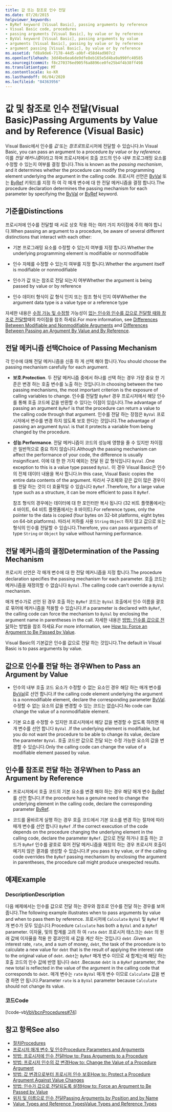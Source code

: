 ```yaml
---
title: 값 또는 참조로 인수 전달
ms.date: 07/20/2015
helpviewer_keywords:
- ByRef keyword [Visual Basic], passing arguments by reference
- Visual Basic code, procedures
- passing arguments [Visual Basic], by value or by reference
- ByVal keyword [Visual Basic], passing arguments by value
- arguments [Visual Basic], passing by value or by reference
- argument passing [Visual Basic], by value or by reference
ms.assetid: fd8a9de6-7178-44d5-a9bf-458d4ad907c2
ms.openlocfilehash: 3dd4be6ea6de9dfe8eb165e5d4ba9a990fc40585
ms.sourcegitcommit: f8c270376ed905f6a8896ce0fe25b4f4b38ff498
ms.translationtype: MT
ms.contentlocale: ko-KR
ms.lasthandoff: 06/04/2020
ms.locfileid: "84363956"
---
```

# <a name="passing-arguments-by-value-and-by-reference-visual-basic"></a><span data-ttu-id="52bd4-102">값 및 참조로 인수 전달(Visual Basic)</span><span class="sxs-lookup"><span data-stu-id="52bd4-102">Passing Arguments by Value and by Reference (Visual Basic)</span></span>
<span data-ttu-id="52bd4-103">Visual Basic에서 인수를 *값* 또는 *참조로*프로시저에 전달할 수 있습니다.</span><span class="sxs-lookup"><span data-stu-id="52bd4-103">In Visual Basic, you can pass an argument to a procedure *by value* or *by reference*.</span></span> <span data-ttu-id="52bd4-104">이를 *전달 메커니즘*이라고 하며 프로시저에서 호출 코드의 인수 내부 프로그래밍 요소를 수정할 수 있는지 여부를 결정 합니다.</span><span class="sxs-lookup"><span data-stu-id="52bd4-104">This is known as the *passing mechanism*, and it determines whether the procedure can modify the programming element underlying the argument in the calling code.</span></span> <span data-ttu-id="52bd4-105">프로시저 선언은 [ByVal](../../../language-reference/modifiers/byval.md) 또는 [ByRef](../../../language-reference/modifiers/byref.md) 키워드를 지정 하 여 각 매개 변수에 대 한 전달 메커니즘을 결정 합니다.</span><span class="sxs-lookup"><span data-stu-id="52bd4-105">The procedure declaration determines the passing mechanism for each parameter by specifying the [ByVal](../../../language-reference/modifiers/byval.md) or [ByRef](../../../language-reference/modifiers/byref.md) keyword.</span></span>  
  
## <a name="distinctions"></a><span data-ttu-id="52bd4-106">기준을</span><span class="sxs-lookup"><span data-stu-id="52bd4-106">Distinctions</span></span>  
 <span data-ttu-id="52bd4-107">프로시저에 인수를 전달할 때 서로 상호 작용 하는 여러 가지 차이점에 주의 해야 합니다.</span><span class="sxs-lookup"><span data-stu-id="52bd4-107">When passing an argument to a procedure, be aware of several different distinctions that interact with each other:</span></span>  
  
- <span data-ttu-id="52bd4-108">기본 프로그래밍 요소를 수정할 수 있는지 여부를 지정 합니다.</span><span class="sxs-lookup"><span data-stu-id="52bd4-108">Whether the underlying programming element is modifiable or nonmodifiable</span></span>  
  
- <span data-ttu-id="52bd4-109">인수 자체를 수정할 수 있는지 여부를 지정 합니다.</span><span class="sxs-lookup"><span data-stu-id="52bd4-109">Whether the argument itself is modifiable or nonmodifiable</span></span>  
  
- <span data-ttu-id="52bd4-110">인수가 값 또는 참조로 전달 되는지 여부</span><span class="sxs-lookup"><span data-stu-id="52bd4-110">Whether the argument is being passed by value or by reference</span></span>  
  
- <span data-ttu-id="52bd4-111">인수 데이터 형식이 값 형식 인지 또는 참조 형식 인지 여부</span><span class="sxs-lookup"><span data-stu-id="52bd4-111">Whether the argument data type is a value type or a reference type</span></span>  
  
 <span data-ttu-id="52bd4-112">자세한 내용은 [수정 가능 및 수정할](./differences-between-modifiable-and-nonmodifiable-arguments.md) 가능성이 [없는 인수와 인수를 값으로 전달할 때와 참조로 전달할](./differences-between-passing-an-argument-by-value-and-by-reference.md)때의 차이점을 참조 하세요.</span><span class="sxs-lookup"><span data-stu-id="52bd4-112">For more information, see [Differences Between Modifiable and Nonmodifiable Arguments](./differences-between-modifiable-and-nonmodifiable-arguments.md) and [Differences Between Passing an Argument By Value and By Reference](./differences-between-passing-an-argument-by-value-and-by-reference.md).</span></span>  
  
## <a name="choice-of-passing-mechanism"></a><span data-ttu-id="52bd4-113">전달 메커니즘 선택</span><span class="sxs-lookup"><span data-stu-id="52bd4-113">Choice of Passing Mechanism</span></span>  
 <span data-ttu-id="52bd4-114">각 인수에 대해 전달 메커니즘을 신중 하 게 선택 해야 합니다.</span><span class="sxs-lookup"><span data-stu-id="52bd4-114">You should choose the passing mechanism carefully for each argument.</span></span>  
  
- <span data-ttu-id="52bd4-115">**보호**.</span><span class="sxs-lookup"><span data-stu-id="52bd4-115">**Protection**.</span></span> <span data-ttu-id="52bd4-116">두 전달 메커니즘 중에서 하나를 선택 하는 경우 가장 중요 한 기준은 변경 하는 호출 변수를 노출 하는 것입니다.</span><span class="sxs-lookup"><span data-stu-id="52bd4-116">In choosing between the two passing mechanisms, the most important criterion is the exposure of calling variables to change.</span></span> <span data-ttu-id="52bd4-117">인수를 전달할 `ByRef` 경우 프로시저에서 해당 인수를 통해 호출 코드에 값을 반환할 수 있다는 이점이 있습니다.</span><span class="sxs-lookup"><span data-stu-id="52bd4-117">The advantage of passing an argument `ByRef` is that the procedure can return a value to the calling code through that argument.</span></span> <span data-ttu-id="52bd4-118">인수를 전달 하는 장점은 `ByVal` 프로시저에서 변수를 변경 하지 않도록 보호 한다는 것입니다.</span><span class="sxs-lookup"><span data-stu-id="52bd4-118">The advantage of passing an argument `ByVal` is that it protects a variable from being changed by the procedure.</span></span>  
  
- <span data-ttu-id="52bd4-119">**성능**.</span><span class="sxs-lookup"><span data-stu-id="52bd4-119">**Performance**.</span></span> <span data-ttu-id="52bd4-120">전달 메커니즘이 코드의 성능에 영향을 줄 수 있지만 차이점은 일반적으로 중요 하지 않습니다.</span><span class="sxs-lookup"><span data-stu-id="52bd4-120">Although the passing mechanism can affect the performance of your code, the difference is usually insignificant.</span></span> <span data-ttu-id="52bd4-121">이에 대 한 한 가지 예외는 전달 된 값 형식입니다 `ByVal` .</span><span class="sxs-lookup"><span data-stu-id="52bd4-121">One exception to this is a value type passed `ByVal`.</span></span> <span data-ttu-id="52bd4-122">이 경우 Visual Basic은 인수의 전체 데이터 내용을 복사 합니다.</span><span class="sxs-lookup"><span data-stu-id="52bd4-122">In this case, Visual Basic copies the entire data contents of the argument.</span></span> <span data-ttu-id="52bd4-123">따라서 구조체와 같은 값이 많은 경우이를 전달 하는 것이 더 효율적일 수 있습니다 `ByRef` .</span><span class="sxs-lookup"><span data-stu-id="52bd4-123">Therefore, for a large value type such as a structure, it can be more efficient to pass it `ByRef`.</span></span>  
  
     <span data-ttu-id="52bd4-124">참조 형식의 경우에는 데이터에 대 한 포인터만 복사 됩니다 (32 비트 플랫폼에서는 4 바이트, 64 비트 플랫폼에서는 8 바이트).</span><span class="sxs-lookup"><span data-stu-id="52bd4-124">For reference types, only the pointer to the data is copied (four bytes on 32-bit platforms, eight bytes on 64-bit platforms).</span></span> <span data-ttu-id="52bd4-125">따라서 저하를 사용 `String` `Object` 하지 않고 값으로 또는 형식의 인수를 전달할 수 있습니다.</span><span class="sxs-lookup"><span data-stu-id="52bd4-125">Therefore, you can pass arguments of type `String` or `Object` by value without harming performance.</span></span>  
  
## <a name="determination-of-the-passing-mechanism"></a><span data-ttu-id="52bd4-126">전달 메커니즘의 결정</span><span class="sxs-lookup"><span data-stu-id="52bd4-126">Determination of the Passing Mechanism</span></span>  
 <span data-ttu-id="52bd4-127">프로시저 선언은 각 매개 변수에 대 한 전달 메커니즘을 지정 합니다.</span><span class="sxs-lookup"><span data-stu-id="52bd4-127">The procedure declaration specifies the passing mechanism for each parameter.</span></span> <span data-ttu-id="52bd4-128">호출 코드는 메커니즘을 재정의할 수 없습니다 `ByVal` .</span><span class="sxs-lookup"><span data-stu-id="52bd4-128">The calling code can't override a `ByVal` mechanism.</span></span>  
  
 <span data-ttu-id="52bd4-129">매개 변수가로 선언 된 경우 호출 하는 `ByRef` 코드는 `ByVal` 호출에서 인수 이름을 괄호로 묶어에 메커니즘을 적용할 수 있습니다.</span><span class="sxs-lookup"><span data-stu-id="52bd4-129">If a parameter is declared with `ByRef`, the calling code can force the mechanism to `ByVal` by enclosing the argument name in parentheses in the call.</span></span> <span data-ttu-id="52bd4-130">자세한 내용은 [방법: 인수를 값으로 전달](./how-to-force-an-argument-to-be-passed-by-value.md)하는 방법을 참조 하세요.</span><span class="sxs-lookup"><span data-stu-id="52bd4-130">For more information, see [How to: Force an Argument to Be Passed by Value](./how-to-force-an-argument-to-be-passed-by-value.md).</span></span>  
  
 <span data-ttu-id="52bd4-131">Visual Basic의 기본값은 인수를 값으로 전달 하는 것입니다.</span><span class="sxs-lookup"><span data-stu-id="52bd4-131">The default in Visual Basic is to pass arguments by value.</span></span>  
  
## <a name="when-to-pass-an-argument-by-value"></a><span data-ttu-id="52bd4-132">값으로 인수를 전달 하는 경우</span><span class="sxs-lookup"><span data-stu-id="52bd4-132">When to Pass an Argument by Value</span></span>  
  
- <span data-ttu-id="52bd4-133">인수의 내부 호출 코드 요소가 수정할 수 없는 요소인 경우 해당 하는 매개 변수를 [ByVal](../../../language-reference/modifiers/byval.md)로 선언 합니다.</span><span class="sxs-lookup"><span data-stu-id="52bd4-133">If the calling code element underlying the argument is a nonmodifiable element, declare the corresponding parameter [ByVal](../../../language-reference/modifiers/byval.md).</span></span> <span data-ttu-id="52bd4-134">수정할 수 없는 요소의 값을 변경할 수 있는 코드는 없습니다.</span><span class="sxs-lookup"><span data-stu-id="52bd4-134">No code can change the value of a nonmodifiable element.</span></span>  
  
- <span data-ttu-id="52bd4-135">기본 요소를 수정할 수 있지만 프로시저에서 해당 값을 변경할 수 없도록 하려면 매개 변수를 선언 합니다 `ByVal` .</span><span class="sxs-lookup"><span data-stu-id="52bd4-135">If the underlying element is modifiable, but you do not want the procedure to be able to change its value, declare the parameter `ByVal`.</span></span> <span data-ttu-id="52bd4-136">호출 코드만 값으로 전달 되는 수정 가능한 요소의 값을 변경할 수 있습니다.</span><span class="sxs-lookup"><span data-stu-id="52bd4-136">Only the calling code can change the value of a modifiable element passed by value.</span></span>  
  
## <a name="when-to-pass-an-argument-by-reference"></a><span data-ttu-id="52bd4-137">인수를 참조로 전달 하는 경우</span><span class="sxs-lookup"><span data-stu-id="52bd4-137">When to Pass an Argument by Reference</span></span>  
  
- <span data-ttu-id="52bd4-138">프로시저에서 호출 코드의 기본 요소를 변경 해야 하는 경우 해당 매개 변수 [ByRef](../../../language-reference/modifiers/byref.md)를 선언 합니다.</span><span class="sxs-lookup"><span data-stu-id="52bd4-138">If the procedure has a genuine need to change the underlying element in the calling code, declare the corresponding parameter [ByRef](../../../language-reference/modifiers/byref.md).</span></span>  
  
- <span data-ttu-id="52bd4-139">코드를 올바르게 실행 하는 경우 호출 코드에서 기본 요소를 변경 하는 절차에 따라 매개 변수를 선언 합니다 `ByRef` .</span><span class="sxs-lookup"><span data-stu-id="52bd4-139">If the correct execution of the code depends on the procedure changing the underlying element in the calling code, declare the parameter `ByRef`.</span></span> <span data-ttu-id="52bd4-140">값으로 전달 하거나 호출 하는 코드가 `ByRef` 인수를 괄호로 묶어 전달 메커니즘을 재정의 하는 경우 프로시저 호출이 예기치 않은 결과를 생성할 수 있습니다.</span><span class="sxs-lookup"><span data-stu-id="52bd4-140">If you pass it by value, or if the calling code overrides the `ByRef` passing mechanism by enclosing the argument in parentheses, the procedure call might produce unexpected results.</span></span>  
  
## <a name="example"></a><span data-ttu-id="52bd4-141">예제</span><span class="sxs-lookup"><span data-stu-id="52bd4-141">Example</span></span>  
  
### <a name="description"></a><span data-ttu-id="52bd4-142">Description</span><span class="sxs-lookup"><span data-stu-id="52bd4-142">Description</span></span>  
 <span data-ttu-id="52bd4-143">다음 예제에서는 인수를 값으로 전달 하는 경우와 참조로 인수를 전달 하는 경우를 보여 줍니다.</span><span class="sxs-lookup"><span data-stu-id="52bd4-143">The following example illustrates when to pass arguments by value and when to pass them by reference.</span></span> <span data-ttu-id="52bd4-144">프로시저에 `Calculate` `ByVal` 및 `ByRef` 매개 변수가 모두 있습니다.</span><span class="sxs-lookup"><span data-stu-id="52bd4-144">Procedure `Calculate` has both a `ByVal` and a `ByRef` parameter.</span></span> <span data-ttu-id="52bd4-145">이자율, 및의 합계를 고려 하 여 `rate` `debt` 프로시저 태스크는 `debt` 의 원래 값에 이자율을 적용 한 결과인의 새 값을 계산 하는 것입니다 `debt` .</span><span class="sxs-lookup"><span data-stu-id="52bd4-145">Given an interest rate, `rate`, and a sum of money, `debt`, the task of the procedure is to calculate a new value for `debt` that is the result of applying the interest rate to the original value of `debt`.</span></span> <span data-ttu-id="52bd4-146">`debt`는 `ByRef` 매개 변수 이므로 새 합계는에 해당 하는 호출 코드의 인수 값에 반영 됩니다 `debt` .</span><span class="sxs-lookup"><span data-stu-id="52bd4-146">Because `debt` is a `ByRef` parameter, the new total is reflected in the value of the argument in the calling code that corresponds to `debt`.</span></span> <span data-ttu-id="52bd4-147">매개 변수는 `rate` `ByVal` 매개 변수 이므로 `Calculate` 값을 변경 하면 안 됩니다.</span><span class="sxs-lookup"><span data-stu-id="52bd4-147">Parameter `rate` is a `ByVal` parameter because `Calculate` should not change its value.</span></span>  
  
### <a name="code"></a><span data-ttu-id="52bd4-148">코드</span><span class="sxs-lookup"><span data-stu-id="52bd4-148">Code</span></span>  
 [!code-vb[VbVbcnProcedures#74](~/samples/snippets/visualbasic/VS_Snippets_VBCSharp/VbVbcnProcedures/VB/Class2.vb#74)]  
  
## <a name="see-also"></a><span data-ttu-id="52bd4-149">참고 항목</span><span class="sxs-lookup"><span data-stu-id="52bd4-149">See also</span></span>

- [<span data-ttu-id="52bd4-150">절차</span><span class="sxs-lookup"><span data-stu-id="52bd4-150">Procedures</span></span>](./index.md)
- [<span data-ttu-id="52bd4-151">프로시저 매개 변수 및 인수</span><span class="sxs-lookup"><span data-stu-id="52bd4-151">Procedure Parameters and Arguments</span></span>](./procedure-parameters-and-arguments.md)
- [<span data-ttu-id="52bd4-152">방법: 프로시저에 인수 전달</span><span class="sxs-lookup"><span data-stu-id="52bd4-152">How to: Pass Arguments to a Procedure</span></span>](./how-to-pass-arguments-to-a-procedure.md)
- [<span data-ttu-id="52bd4-153">방법: 프로시저 인수의 값 변경</span><span class="sxs-lookup"><span data-stu-id="52bd4-153">How to: Change the Value of a Procedure Argument</span></span>](./how-to-change-the-value-of-a-procedure-argument.md)
- [<span data-ttu-id="52bd4-154">방법: 값 변경으로부터 프로시저 인수 보호</span><span class="sxs-lookup"><span data-stu-id="52bd4-154">How to: Protect a Procedure Argument Against Value Changes</span></span>](./how-to-protect-a-procedure-argument-against-value-changes.md)
- [<span data-ttu-id="52bd4-155">방법: 인수가 값으로 전달되도록 설정</span><span class="sxs-lookup"><span data-stu-id="52bd4-155">How to: Force an Argument to Be Passed by Value</span></span>](./how-to-force-an-argument-to-be-passed-by-value.md)
- [<span data-ttu-id="52bd4-156">위치 및 이름으로 인수 전달</span><span class="sxs-lookup"><span data-stu-id="52bd4-156">Passing Arguments by Position and by Name</span></span>](./passing-arguments-by-position-and-by-name.md)
- [<span data-ttu-id="52bd4-157">Value Types and Reference Types</span><span class="sxs-lookup"><span data-stu-id="52bd4-157">Value Types and Reference Types</span></span>](../data-types/value-types-and-reference-types.md)
